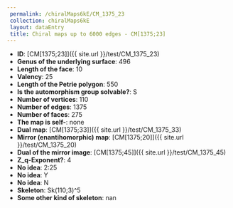 ```yaml
--- 
 permalink: /chiralMaps6kE/CM_1375_23 
 collection: chiralMaps6kE
 layout: dataEntry
 title: Chiral maps up to 6000 edges - CM[1375;23]
---
```


- **ID**: [CM[1375;23]]({{ site.url }}/test/CM_1375_23)
- **Genus of the underlying surface**: 496
- **Length of the face**: 10
- **Valency**: 25
- **Length of the Petrie polygon**: 550
- **Is the automorphism group solvable?**: S
- **Number of vertices**: 110
- **Number of edges**: 1375
- **Number of faces**: 275
- **The map is self-**: none
- **Dual map**: [CM[1375;33]]({{ site.url }}/test/CM_1375_33)
- **Mirror (enantihomorphic) map**: [CM[1375;20]]({{ site.url }}/test/CM_1375_20)
- **Dual of the mirror image**: [CM[1375;45]]({{ site.url }}/test/CM_1375_45)
- **Z_q-Exponent?**: 4
- **No idea**:  2:25
- **No idea**: Y
- **No idea**: N
- **Skeleton**: Sk(110;3)^5
- **Some other kind of skeleton**: nan
